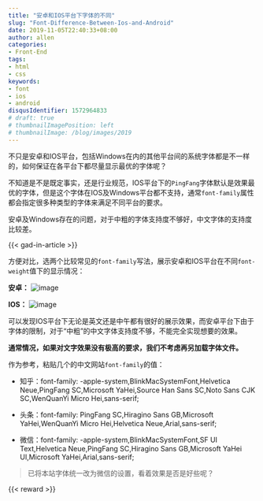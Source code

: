 ```yaml
---
title: "安卓和IOS平台下字体的不同"
slug: "Font-Difference-Between-Ios-and-Android"
date: 2019-11-05T22:40:33+08:00
author: allen
categories:
- Front-End
tags:
- html
- css
keywords:
- font
- ios
- android
disqusIdentifier: 1572964833
# draft: true
# thumbnailImagePosition: left
# thumbnailImage: /blog/images/2019
---
```


不只是安卓和IOS平台，包括Windows在内的其他平台间的系统字体都是不一样的，如何保证在各平台下都尽量显示最优的字体呢？

<!--more-->

不知道是不是既定事实，还是行业规范，IOS平台下的`PingFang`字体默认是效果最优的字体，但是这个字体在IOS及Windows平台都不支持，通常`font-family`属性都会指定很多种类型的字体来满足不同平台的要求。

安卓及Windows存在的问题，对于中粗的字体支持度不够好，中文字体的支持度比较差。

{{< gad-in-article >}}

方便对比，选两个比较常见的`font-family`写法，展示安卓和IOS平台在不同`font-weight`值下的显示情况：

**安卓：**
![image](https://user-images.githubusercontent.com/11868477/68218786-d671f480-001f-11ea-9395-f94c680ecbdd.png)

**IOS：**
![image](https://user-images.githubusercontent.com/11868477/68218838-f1446900-001f-11ea-881f-450462c790f5.png)


可以发现IOS平台下无论是英文还是中午都有很好的展示效果，而安卓平台下由于字体的限制，对于“中粗”的中文字体支持度不够，不能完全实现想要的效果。

**通常情况，如果对文字效果没有极高的要求，我们不考虑再另加载字体文件。**

作为参考，粘贴几个的中文网站`font-family`的值：

- 知乎：font-family: -apple-system,BlinkMacSystemFont,Helvetica Neue,PingFang SC,Microsoft YaHei,Source Han Sans SC,Noto Sans CJK SC,WenQuanYi Micro Hei,sans-serif;

- 头条：font-family: PingFang SC,Hiragino Sans GB,Microsoft YaHei,WenQuanYi Micro Hei,Helvetica Neue,Arial,sans-serif;

- 微信：font-family: -apple-system,BlinkMacSystemFont,SF UI Text,Helvetica Neue,PingFang SC,Hiragino Sans GB,Microsoft YaHei UI,Microsoft YaHei,Arial,sans-serif;

>已将本站字体统一改为微信的设置，看着效果是否是好些呢？

<!-- {{< embed-caniuse css-placeholder-shown >}} -->
<!-- {{< codepen pen="PKdOpB" user="justforuse" theme="dark">}} -->
<!-- {{< alert warning >}}
xxx
{{< /alert >}} -->
{{< reward >}}
